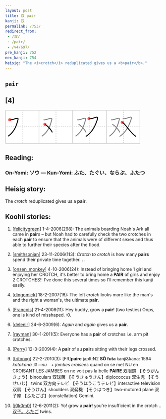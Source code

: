 ```yaml
---
layout: post
title: 双 pair
kanji: 双
permalink: /753/
redirect_from:
 - /双/
 - /pair/
 - /v4/697/
pre_kanji: 752
nex_kanji: 754
heisig: "The <i>crotch</i> reduplicated gives us a <b>pair</b>."
---
```


## `pair`

## [4]

<div class="stroke"><img src="../images/E58F8C.png" /></div>

## Reading:

### On-Yomi: ソウ &mdash; Kun-Yomi: ふた、たぐい、ならぶ、ふたつ

## Heisig story:

The <i>crotch</i> reduplicated gives us a <b>pair</b>.

## Koohii stories:

1) [<a href="http://kanji.koohii.com/profile/felicitygreen">felicitygreen</a>] 1-4-2006(298): The animals boarding Noah&#039;s Ark all came in<strong> pair</strong>s – but Noah had to carefully check the two crotches in each<strong> pair</strong> to ensure that the animals were of different sexes and thus able to further their species after the flood.

2) [<a href="http://kanji.koohii.com/profile/smithsonian">smithsonian</a>] 23-11-2006(113): <em>Crotch to crotch</em> is how many <strong>pairs</strong> spend their private time together. . .

3) [<a href="http://kanji.koohii.com/profile/onsen_monkey">onsen_monkey</a>] 4-10-2006(24): Instead of bringing home 1 girl and enjoying her CROTCH, it&#039;s better to bring home a<strong> PAIR</strong> of girls and enjoy 2 CROTCHES!! I&#039;ve done this several times so I&#039;ll remember this kanji easily.

4) [<a href="http://kanji.koohii.com/profile/dingomick">dingomick</a>] 18-2-2007(16): The left <em>crotch</em> looks more like the man&#039;s and the right a woman&#039;s, the ultimate<strong> pair</strong>.

5) [<a href="http://kanji.koohii.com/profile/Francois">Francois</a>] 21-4-2008(11): Hey buddy, grow a<strong> pair</strong>! (two testies) Oops, one is kind of misshaped. :0.

6) [<a href="http://kanji.koohii.com/profile/delenir">delenir</a>] 24-6-2009(6): <em>Again</em> and <em>again</em> gives us a <strong>pair</strong>.

7) [<a href="http://kanji.koohii.com/profile/rayman">rayman</a>] 30-1-2011(5): Everyone has a<strong> pair</strong> of crotches i.e. arm pit crotches.

8) [<a href="http://kanji.koohii.com/profile/Perry">Perry</a>] 12-3-2009(4): A<strong> pair</strong> of au<strong> pair</strong>s sitting with their legs crossed.

9) [<a href="http://kanji.koohii.com/profile/tritonxg">tritonxg</a>] 22-2-2010(3): [FR]<strong>paire</strong> japlt:N2 <strong>SÔ futa </strong>kanji&amp;kana: 1594 <em> katakana ヌ＝nu　+ jambes croisées</em> quand on se met NU en CROISANT LES JAMBES on ne voit pas la belle <strong>PAIRE</strong> 双眼鏡 【そうがんきょう】binoculars 双球菌 【そうきゅうきん】diplococcus 双生児 【そうせいじ】 twins 双方向テレビ 【そうほうこうテレビ】interactive television 双肩 【そうけん】shoulders 双発機 【そうはつき】two-motored plane 双子座 【ふたござ】(constellation) Gemini.

10) [<a href="http://kanji.koohii.com/profile/j0k0m0">j0k0m0</a>] 12-6-2011(2): Yo! grow a<strong> pair</strong>! you&#039;re insufficient in the crotch .. <a href="http://google.com/#q=双子。ふたご">双子。ふたご</a> twins.
